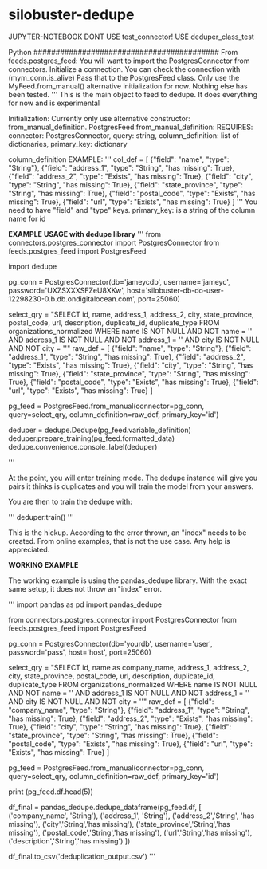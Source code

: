 # silobuster-dedupe

JUPYTER-NOTEBOOK
DONT USE test_connector!
USE deduper_class_test


Python ##########################################
From feeds.postgres_feed:
You will want to import the PostgresConnector from connectors. Initialize a connection. You can check the connection with (mym_conn.is_alive)
Pass that to the PostgresFeed class. Only use the MyFeed.from_manual() alternative initialization for now. Nothing else has been tested.
'''
This is the main object to feed to dedupe. It does everything for now and is experimental

Initialization: Currently only use alternative constructor: from_manual_definition.
PostgresFeed.from_manual_definition:
REQUIRES: connector: PostgresConnector, query: string, column_definition: list of dictionaries, primary_key: dictionary

column_definition EXAMPLE:
'''
col_def = [
    {"field": "name", "type": "String"},
    {"field": "address_1", "type": "String", "has missing": True},
    {"field": "address_2", "type": "Exists", "has missing": True},
    {"field": "city", "type": "String", "has missing": True},
    {"field": "state_province", "type": "String", "has missing": True},
    {"field": "postal_code", "type": "Exists", "has missing": True},
    {"field": "url", "type": "Exists", "has missing": True}
]
'''
You need to have "field" and "type" keys.
primary_key: is a string of the column name for id


**EXAMPLE USAGE with dedupe library**
'''
from connectors.postgres_connector import PostgresConnector
from feeds.postgres_feed import PostgresFeed

import dedupe

pg_conn = PostgresConnector(db='jameycdb', username='jameyc', password='UXZSXXXSFZeU8XKw', host='silobuster-db-do-user-12298230-0.b.db.ondigitalocean.com', port=25060)

select_qry = "SELECT id, name, address_1, address_2, city, state_province, postal_code, url, description, duplicate_id, duplicate_type FROM organizations_normalized WHERE name IS NOT NULL AND NOT name = '' AND address_1 IS NOT NULL AND NOT address_1 = '' AND city IS NOT NULL AND NOT city = ''"
raw_def = [
    {"field": "name", "type": "String"},
    {"field": "address_1", "type": "String", "has missing": True},
    {"field": "address_2", "type": "Exists", "has missing": True},
    {"field": "city", "type": "String", "has missing": True},
    {"field": "state_province", "type": "String", "has missing": True},
    {"field": "postal_code", "type": "Exists", "has missing": True},
    {"field": "url", "type": "Exists", "has missing": True}
]


pg_feed = PostgresFeed.from_manual(connector=pg_conn, query=select_qry, column_definition=raw_def, primary_key='id')

deduper = dedupe.Dedupe(pg_feed.variable_definition)
deduper.prepare_training(pg_feed.formatted_data)
dedupe.convenience.console_label(deduper)

'''

At the point, you will enter training mode. The dedupe instance will give you pairs it thinks is duplicates and you will train the model from your answers.

You are then to train the dedupe with:

'''
deduper.train()
'''

This is the hickup. According to the error thrown, an "index" needs to be created. From online examples, that is not the use case. Any help is appreciated.

**WORKING EXAMPLE**

The working example is using the pandas_dedupe library. With the exact same setup, it does not throw an "index" error.

'''
import pandas as pd
import pandas_dedupe

from connectors.postgres_connector import PostgresConnector
from feeds.postgres_feed import PostgresFeed


pg_conn = PostgresConnector(db='yourdb', username='user', password='pass', host='host', port=25060)

select_qry = "SELECT id, name as company_name, address_1, address_2, city, state_province, postal_code, url, description, duplicate_id, duplicate_type FROM organizations_normalized WHERE name IS NOT NULL AND NOT name = '' AND address_1 IS NOT NULL AND NOT address_1 = '' AND city IS NOT NULL AND NOT city = ''"
raw_def = [
    {"field": "company_name", "type": "String"},
    {"field": "address_1", "type": "String", "has missing": True},
    {"field": "address_2", "type": "Exists", "has missing": True},
    {"field": "city", "type": "String", "has missing": True},
    {"field": "state_province", "type": "String", "has missing": True},
    {"field": "postal_code", "type": "Exists", "has missing": True},
    {"field": "url", "type": "Exists", "has missing": True}
]


pg_feed = PostgresFeed.from_manual(connector=pg_conn, query=select_qry, column_definition=raw_def, primary_key='id')

print (pg_feed.df.head(5))

df_final = pandas_dedupe.dedupe_dataframe(pg_feed.df, [
    ('company_name', 'String'),
    ('address_1', 'String'), 
    ('address_2','String', 'has missing'), 
    ('city','String','has missing'), 
    ('state_province','String','has missing'), 
    ('postal_code','String','has missing'), 
    ('url','String','has missing'), 
    ('description','String','has missing')
])

df_final.to_csv('deduplication_output.csv')
'''